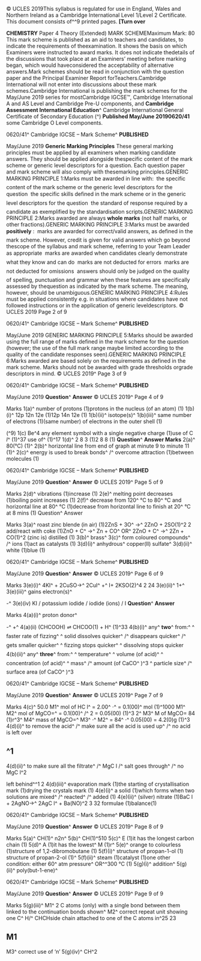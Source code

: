 © UCLES 2019This syllabus is regulated for use in England, Wales and Northern Ireland as a Cambridge International Level 1/Level 2 Certificate. This document consists of^^9 printed pages. **[Turn over** 

**CHEMISTRY** Paper 4 Theory (Extended) MARK SCHEMEMaximum Mark: 80 This mark scheme is published as an aid to teachers and candidates, to indicate the requirements of theexamination. It shows the basis on which Examiners were instructed to award marks. It does not indicate thedetails of the discussions that took place at an Examiners’ meeting before marking began, which would haveconsidered the acceptability of alternative answers.Mark schemes should be read in conjunction with the question paper and the Principal Examiner Report forTeachers.Cambridge International will not enter into discussions about these mark schemes.Cambridge International is publishing the mark schemes for the May/June 2019 series for mostCambridge IGCSE™, Cambridge International A and AS Level and Cambridge Pre-U components, and **Cambridge Assessment International Education**^ Cambridge International General Certificate of Secondary Education (^) **Published May/June 20190620/41** some Cambridge O Level components. 


0620/41^ Cambridge IGCSE – Mark Scheme^ **PUBLISHED** 

May/June 2019 **Generic Marking Principles** These general marking principles must be applied by all examiners when marking candidate answers. They should be applied alongside thespecific content of the mark scheme or generic level descriptors for a question. Each question paper and mark scheme will also comply with thesemarking principles.GENERIC MARKING PRINCIPLE 1:Marks must be awarded in line with:  the specific content of the mark scheme or the generic level descriptors for the question  the specific skills defined in the mark scheme or in the generic level descriptors for the question  the standard of response required by a candidate as exemplified by the standardisation scripts.GENERIC MARKING PRINCIPLE 2:Marks awarded are always **whole marks** (not half marks, or other fractions).GENERIC MARKING PRINCIPLE 3:Marks must be awarded **positively** :  marks are awarded for correct/valid answers, as defined in the mark scheme. However, credit is given for valid answers which go beyond thescope of the syllabus and mark scheme, referring to your Team Leader as appropriate  marks are awarded when candidates clearly demonstrate what they know and can do  marks are not deducted for errors  marks are not deducted for omissions  answers should only be judged on the quality of spelling, punctuation and grammar when these features are specifically assessed by thequestion as indicated by the mark scheme. The meaning, however, should be unambiguous.GENERIC MARKING PRINCIPLE 4:Rules must be applied consistently e.g. in situations where candidates have not followed instructions or in the application of generic leveldescriptors. © UCLES 2019 Page 2 of 9 


0620/41^ Cambridge IGCSE – Mark Scheme^ **PUBLISHED** 

May/June 2019 GENERIC MARKING PRINCIPLE 5:Marks should be awarded using the full range of marks defined in the mark scheme for the question (however; the use of the full mark range maybe limited according to the quality of the candidate responses seen).GENERIC MARKING PRINCIPLE 6:Marks awarded are based solely on the requirements as defined in the mark scheme. Marks should not be awarded with grade thresholds orgrade descriptors in mind. © UCLES 2019^ Page 3 of 9 


0620/41^ Cambridge IGCSE – Mark Scheme^ **PUBLISHED** 

May/June 2019 **Question**^ **Answer** © UCLES 2019^ Page 4 of 9 

 Marks 1(a)^ number of protons (1)protons in the nucleus (of an atom) (1) 1(b)(i)^ 12p 12n 12e (1)12p 14n 12e (1) 1(b)(ii)^ isotope(s)^ 1(b)(iii)^ same number of electrons (1)(same number) of electrons in the outer shell (1) 

(^9) 1(c) Be^4 any element symbol with a single negative charge (1)use of C _l_^ (1)^37 use of^ (1)^17 1(d)^ 2 8 3 (1)2 8 8 (1) **Question**^ **Answer Marks** 2(a)^ 80(°C) (1)^ 2(b)^ horizontal line from end of graph at minute 9 to minute 11 (1)^ 2(c)^ energy is used to break bonds^ /^ overcome attraction (1)between molecules (1) 


0620/41^ Cambridge IGCSE – Mark Scheme^ **PUBLISHED** 

May/June 2019 **Question**^ **Answer** © UCLES 2019^ Page 5 of 9 

 Marks 2(d)^ vibrations (1)increase (1) 2(e)^ melting point decreases (1)boiling point increases (1) 2(f)^ decrease from 120^ °C to 80^ °C and horizontal line at 80^ °C (1)decrease from horizontal line to finish at 20^ °C at 8 mins (1) Question^ Answer 

 Marks 3(a)^ roast zinc blende (in air) (1)2ZnS + 3O^ →^ 2ZnO + 2SO(1)^2 2 add/react with coke (1)ZnO + C^ →^ Zn + CO^ OR^ 2ZnO + C^ →^ 2Zn + CO(1)^2 (zinc is) distilled (1) 3(b)^ brass^ 3(c)^ form coloured compounds^ /^ ions (1)act as catalysts (1) 3(d)(i)^ anhydrous^ copper(II) sulfate^ 3(d)(ii)^ white (1)blue (1) 


0620/41^ Cambridge IGCSE – Mark Scheme^ **PUBLISHED** 

May/June 2019 **Question**^ **Answer** © UCLES 2019^ Page 6 of 9 

 Marks 3(e)(i)^ 4KI^ + 2CuSO→^ 2CuI^ +^ I+ 2KSO(2)^4 2 24 3(e)(ii)^ 1+^ 3(e)(iii)^ gains electron(s)^ 

-^ 3(e)(iv) KI / potassium iodide / iodide (ions) / I     **Question**^ **Answer** 

 Marks 4(a)(i)^ proton donor^ 

-^ +^ 4(a)(ii) (CHCOOH) ⇌ CHCOO(1) + H^ (1)^33     4(b)(i)^ any^ **two**^ from:^ ^ faster rate of fizzing^ ^ solid dissolves quicker^ /^ disappears quicker^ /^ gets smaller quicker^ ^ fizzing stops quicker^ ^ dissolving stops quicker        4(b)(ii)^ any^ **three**^ from:^ ^ temperature^ ^ volume (of acid)^ ^ concentration (of acid)^ ^ mass^ /^ amount (of CaCO^ )^3 ^ particle size^ /^ surface area (of CaCO^ )^3 


0620/41^ Cambridge IGCSE – Mark Scheme^ **PUBLISHED** 

May/June 2019 **Question**^ **Answer** © UCLES 2019^ Page 7 of 9 

 Marks 4(c)^ 50.0 M1^ mol of HC l^ = 2.00^ ⋅^ = 0.1(00)^ mol (1)^1000 M1^ M2^ mol of MgCO=^ = 0.1(00)^ /^ 2 = 0.05(00) (1)^3 2^ M3^ M of MgCO= 84 (1)r^3^ M4^ mass of MgCO=^ M3^ ⋅^ M2^ = 84^ ⋅^ 0.05(00) = 4.2(0)g (1)^3 4(d)(i)^ to remove the acid^ /^ make sure all the acid is used up^ /^ no acid is left over 

## ^1 

 4(d)(ii)^ to make sure all the filtrate^ /^ MgC l /^ salt goes through^ /^ no MgC l^2 

 left behind^^1 2 4(d)(iii)^ evaporation mark (1)the starting of crystallisation mark (1)drying the crystals mark (1) 4(e)(i)^ a solid (1)which forms when two solutions are mixed^ /^ reacted^ /^ added (1) 4(e)(ii)^ (silver) nitrate (1)BaC l + 2AgNO→^ 2AgC l^ + Ba(NO)^2 3 32 formulae (1)balance(1) 


0620/41^ Cambridge IGCSE – Mark Scheme^ **PUBLISHED** 

May/June 2019 **Question**^ **Answer** © UCLES 2019^ Page 8 of 9 

 Marks 5(a)^ CH(1)^ n2n^ 5(b)^ CH(1)^510 5(c)^ E (1)it has the longest carbon chain (1) 5(d)^ A (1)it has the lowest^ M (1)r^ 5(e)^ orange to colourless (1)structure of 1,2-dibromobutane (1) 5(f)(i)^ structure of propan-1-ol (1) structure of propan-2-ol (1)^ 5(f)(ii)^ steam (1)catalyst (1)one other condition: either 60^ atm pressure^ OR^^300 °C (1) 5(g)(i)^ addition^ 5(g)(ii)^ poly(but-1-ene)^ 


0620/41^ Cambridge IGCSE – Mark Scheme^ **PUBLISHED** 

May/June 2019 **Question**^ **Answer** © UCLES 2019^ Page 9 of 9 

 Marks 5(g)(iii)^ M1^ 2 C atoms (only) with a single bond between them linked to the continuation bonds shown^ M2^ correct repeat unit showing one C^ H/^ CHCHside chain attached to one of the C atoms in^25 23 

## M1 

 M3^ correct use of ‘n’ 5(g)(iv)^ CH^2 


